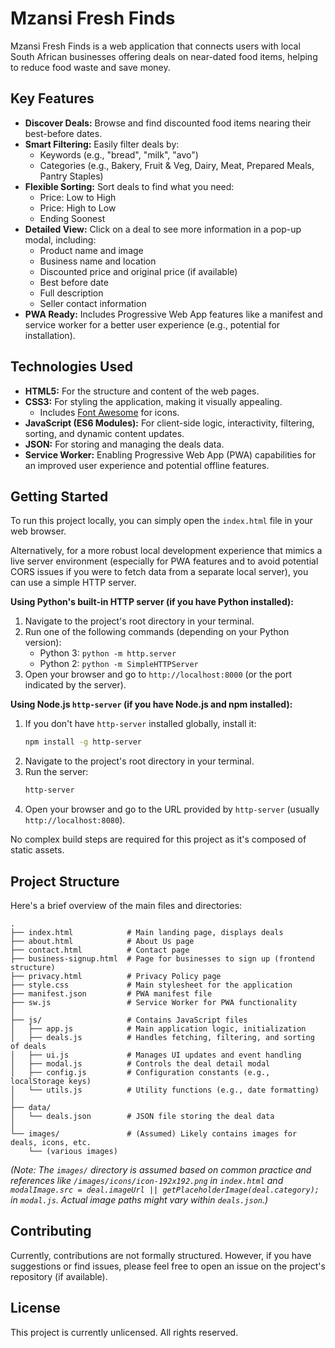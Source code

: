 # Mzansi Fresh Finds

Mzansi Fresh Finds is a web application that connects users with local South African businesses offering deals on near-dated food items, helping to reduce food waste and save money.

## Key Features

*   **Discover Deals:** Browse and find discounted food items nearing their best-before dates.
*   **Smart Filtering:** Easily filter deals by:
    *   Keywords (e.g., "bread", "milk", "avo")
    *   Categories (e.g., Bakery, Fruit & Veg, Dairy, Meat, Prepared Meals, Pantry Staples)
*   **Flexible Sorting:** Sort deals to find what you need:
    *   Price: Low to High
    *   Price: High to Low
    *   Ending Soonest
*   **Detailed View:** Click on a deal to see more information in a pop-up modal, including:
    *   Product name and image
    *   Business name and location
    *   Discounted price and original price (if available)
    *   Best before date
    *   Full description
    *   Seller contact information
*   **PWA Ready:** Includes Progressive Web App features like a manifest and service worker for a better user experience (e.g., potential for installation).

## Technologies Used

*   **HTML5:** For the structure and content of the web pages.
*   **CSS3:** For styling the application, making it visually appealing.
    *   Includes [Font Awesome](https://fontawesome.com/) for icons.
*   **JavaScript (ES6 Modules):** For client-side logic, interactivity, filtering, sorting, and dynamic content updates.
*   **JSON:** For storing and managing the deals data.
*   **Service Worker:** Enabling Progressive Web App (PWA) capabilities for an improved user experience and potential offline features.

## Getting Started

To run this project locally, you can simply open the `index.html` file in your web browser.

Alternatively, for a more robust local development experience that mimics a live server environment (especially for PWA features and to avoid potential CORS issues if you were to fetch data from a separate local server), you can use a simple HTTP server.

**Using Python's built-in HTTP server (if you have Python installed):**

1.  Navigate to the project's root directory in your terminal.
2.  Run one of the following commands (depending on your Python version):
    *   Python 3: `python -m http.server`
    *   Python 2: `python -m SimpleHTTPServer`
3.  Open your browser and go to `http://localhost:8000` (or the port indicated by the server).

**Using Node.js `http-server` (if you have Node.js and npm installed):**

1.  If you don't have `http-server` installed globally, install it:
    ```bash
    npm install -g http-server
    ```
2.  Navigate to the project's root directory in your terminal.
3.  Run the server:
    ```bash
    http-server
    ```
4.  Open your browser and go to the URL provided by `http-server` (usually `http://localhost:8080`).

No complex build steps are required for this project as it's composed of static assets.

## Project Structure

Here's a brief overview of the main files and directories:

```
.
├── index.html            # Main landing page, displays deals
├── about.html            # About Us page
├── contact.html          # Contact page
├── business-signup.html  # Page for businesses to sign up (frontend structure)
├── privacy.html          # Privacy Policy page
├── style.css             # Main stylesheet for the application
├── manifest.json         # PWA manifest file
├── sw.js                 # Service Worker for PWA functionality
│
├── js/                   # Contains JavaScript files
│   ├── app.js            # Main application logic, initialization
│   ├── deals.js          # Handles fetching, filtering, and sorting of deals
│   ├── ui.js             # Manages UI updates and event handling
│   ├── modal.js          # Controls the deal detail modal
│   ├── config.js         # Configuration constants (e.g., localStorage keys)
│   └── utils.js          # Utility functions (e.g., date formatting)
│
├── data/
│   └── deals.json        # JSON file storing the deal data
│
└── images/               # (Assumed) Likely contains images for deals, icons, etc.
    └── (various images)
```
*(Note: The `images/` directory is assumed based on common practice and references like `/images/icons/icon-192x192.png` in `index.html` and `modalImage.src = deal.imageUrl || getPlaceholderImage(deal.category);` in `modal.js`. Actual image paths might vary within `deals.json`.)*

## Contributing

Currently, contributions are not formally structured. However, if you have suggestions or find issues, please feel free to open an issue on the project's repository (if available).

## License

This project is currently unlicensed. All rights reserved.
